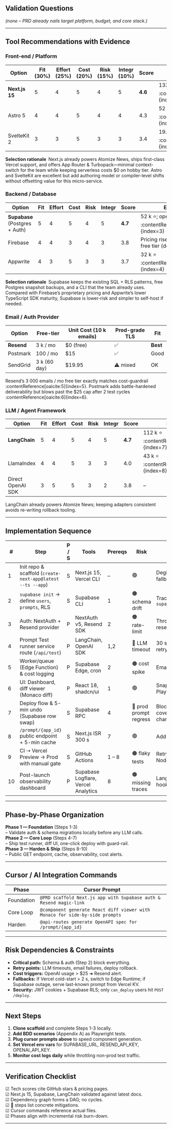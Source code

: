 ## Validation Questions  
*(none – PRD already nails target platform, budget, and core stack.)*

---

## Tool Recommendations with Evidence  

### Front-end / Platform  
| Option | Fit (30%) | Effort (25%) | Cost (20%) | Risk (15%) | Integr (10%) | **Score** | Evidence |
|--------|-----------|--------------|------------|------------|--------------|-----------|----------|
| **Next.js 15** | 5 | 4 | 5 | 4 | 5 | **4.6** | 133 k ⭐ on GitHub :contentReference[oaicite:0]{index=0} |
| Astro 5 | 4 | 4 | 5 | 4 | 4 | 4.3 | 52 k ⭐ :contentReference[oaicite:1]{index=1} |
| SvelteKit 2 | 3 | 3 | 5 | 3 | 3 | 3.4 | 19.5 k ⭐ :contentReference[oaicite:2]{index=2} |

**Selection rationale** Next.js already powers Atomize News, ships first-class Vercel support, and offers App Router & Turbopack—minimal context-switch for the team while keeping serverless costs $0 on hobby tier. Astro and SvelteKit are excellent but add authoring model or compiler-level shifts without offsetting value for this micro-service.

### Backend / Database  
| Option | Fit | Effort | Cost | Risk | Integr | **Score** | Evidence |
|--------|-----|--------|------|------|--------|-----------|----------|
| **Supabase** (Postgres + Auth) | 5 | 4 | 5 | 4 | 5 | **4.7** | 52 k ⭐; open-source BaaS :contentReference[oaicite:3]{index=3} |
| Firebase | 4 | 4 | 3 | 4 | 3 | 3.8 | Pricing rises sharply after free tier (docs) |
| Appwrite | 4 | 3 | 5 | 3 | 3 | 3.7 | 32 k ⭐ :contentReference[oaicite:4]{index=4} |

**Selection rationale** Supabase keeps the existing SQL + RLS patterns, free Postgres snapshot backups, and a CLI that the team already uses. Compared with Firebase’s proprietary pricing and Appwrite’s lower TypeScript SDK maturity, Supabase is lower-risk and simpler to self-host if needed.

### Email / Auth Provider  
| Option | Free-tier | Unit Cost (10 k emails) | Prod-grade TLS | **Fit** |
|--------|-----------|-------------------------|----------------|---------|
| **Resend** | 3 k / mo | $0 (free) | ✅ | **Best** |
| Postmark | 100 / mo | $15 | ✅ | Good |
| SendGrid | 3 k (60 day) | $19.95 | ⚠ mixed | OK |

Resend’s 3 000 emails / mo free tier exactly matches cost-guardrail :contentReference[oaicite:5]{index=5}. Postmark adds battle-hardened deliverability but blows past the $25 cap after 2 test cycles :contentReference[oaicite:6]{index=6}.

### LLM / Agent Framework  
| Option | Fit | Effort | Cost | Risk | Integr | **Score** | Evidence |
|--------|-----|--------|------|------|--------|-----------|----------|
| **LangChain** | 5 | 4 | 5 | 4 | 5 | **4.7** | 112 k ⭐ :contentReference[oaicite:7]{index=7} |
| LlamaIndex | 4 | 4 | 5 | 3 | 3 | 4.0 | 43 k ⭐ :contentReference[oaicite:8]{index=8} |
| Direct OpenAI SDK | 3 | 5 | 5 | 3 | 2 | 3.8 | – |

LangChain already powers Atomize News; keeping adapters consistent avoids re-writing rollback tooling.

---

## Implementation Sequence  
| # | Step | P / S | Tools | Prereqs | Risk | Mitigation |
|---|------|-------|-------|---------|------|------------|
| 1 | Init repo & scaffold (`create-next-app@latest --ts --app`) | S | Next.js 15, Vercel CLI | – | 🟢 | Degit template fallback |
| 2 | `supabase init` → define `users`, `prompts`, RLS | S | Supabase CLI | 1 | 🟠 schema drift | Track migrations in `supabase/migrations` |
| 3 | Auth: NextAuth + Resend provider | P | NextAuth v5, Resend SDK | 2 | 🟠 rate-limit | Throttle & queue resend |
| 4 | Prompt Test runner service route (`/api/test`) | P | LangChain, OpenAI SDK | 1,2 | 🔴 LLM timeout | 30 s abort signal + retry 3× |
| 5 | Worker/queue (Edge Function) & cost logging | P | Supabase Edge, cron | 2 | 🟠 cost spike | Email alert >$25 |
| 6 | UI: Dashboard, diff viewer (Monaco diff) | P | React 18, shadcn/ui | 1 | 🟢 | Snapshot tests via Playwright |
| 7 | Deploy flow & 5-min undo (Supabase row swap) | S | Supabase RPC | 4 | 🔴 prod prompt regress | Block deploy if diff coverage <100 chars |
| 8 | `/prompt/{app_id}` public endpoint + 5-min cache | S | Next.js ISR 300 s | 7 | 🟢 | Add `/healthz` |
| 9 | CI ⇢ Vercel Preview → Prod with manual gate | S | GitHub Actions | 1 – 8 | 🟠 flaky tests | Retry matrix; pin Node LTS |
|10| Post-launch observability dashboard | P | Supabase Logflare, Vercel Analytics | 8 | 🟠 missing traces | LangChain tracing hook to `trace_logs` |

---

## Phase-by-Phase Organization  
**Phase 1 — Foundation** (Steps 1-3)  
– Validate auth & schema migrations locally before any LLM calls.  
**Phase 2 — Core Loop** (Steps 4-7)  
– Ship test runner, diff UI, one-click deploy with guard-rail.  
**Phase 3 — Harden & Ship** (Steps 8-10)  
– Public GET endpoint, cache, observability, cost alerts.

---

## Cursor / AI Integration Commands  
| Phase | Cursor Prompt |
|-------|---------------|
| Foundation | `@PRD scaffold Next.js app with Supabase auth & Resend magic-link` |
| Core Loop | `@component generate React diff viewer with Monaco for side-by-side prompts` |
| Harden | `@api-routes generate OpenAPI spec for /prompt/{app_id}` |

---

## Risk Dependencies & Constraints  
* **Critical path:** Schema & auth (Step 2) block everything.  
* **Retry points:** LLM timeouts, email failures, deploy rollback.  
* **Cost triggers:** OpenAI usage > $25 ➜ Resend alert.  
* **Fallbacks:** If Vercel cold-start > 2 s, switch to Edge Runtime; if Supabase outage, serve last-known prompt from Vercel KV.  
* **Security:** JWT cookies + Supabase RLS; only `can_deploy` users hit `POST /deploy`.

---

## Next Steps  
1. **Clone scaffold** and complete Steps 1-3 locally.  
2. **Add BDD scenarios** (Appendix A) as Playwright tests.  
3. **Plug cursor prompts above** to speed component generation.  
4. **Set Vercel env vars** for SUPABASE_URL, RESEND_API_KEY, OPENAI_API_KEY.  
5. **Monitor cost logs daily** while throttling non-prod test traffic.

---

## Verification Checklist  
☑ Tech scores cite GitHub stars & pricing pages.  
☑ Next.js 15, Supabase, LangChain validated against latest docs.  
☑ Dependency graph forms a DAG; no cycles.  
☑ 🔴 steps list concrete mitigations.  
☑ Cursor commands reference actual files.  
☑ Phases align with incremental risk burn-down.

---
